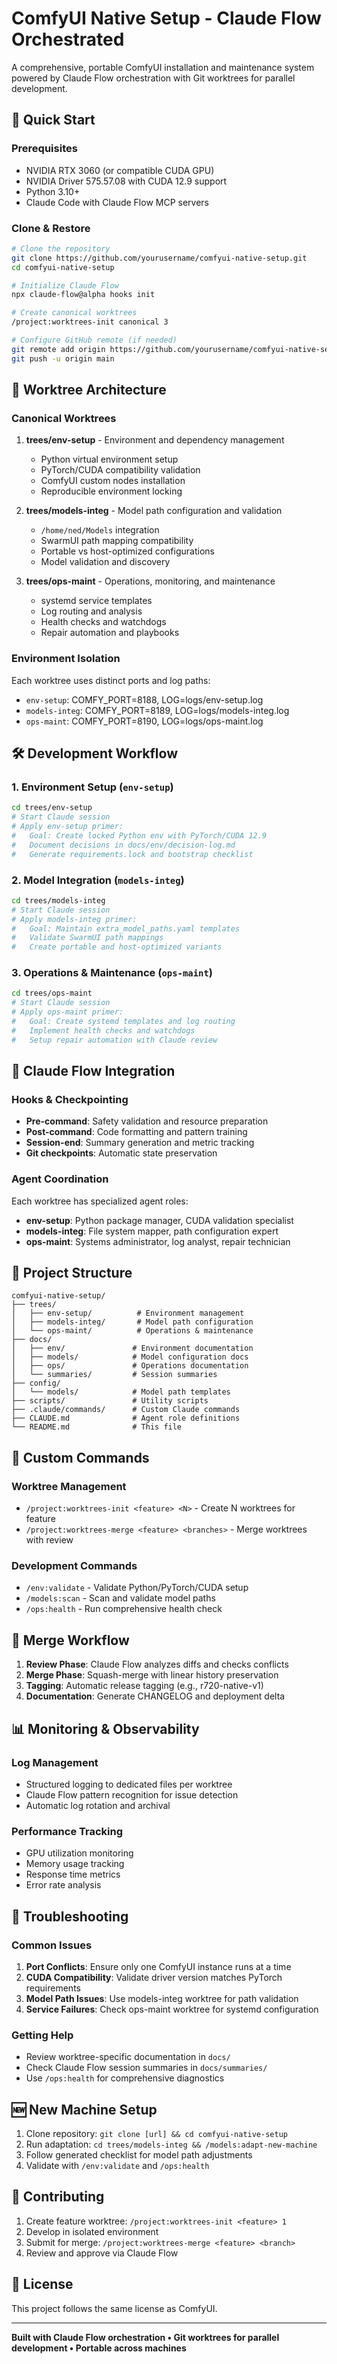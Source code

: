 # ComfyUI Native Setup - Claude Flow Orchestrated

A comprehensive, portable ComfyUI installation and maintenance system powered by Claude Flow orchestration with Git worktrees for parallel development.

## 🚀 Quick Start

### Prerequisites
- NVIDIA RTX 3060 (or compatible CUDA GPU)
- NVIDIA Driver 575.57.08 with CUDA 12.9 support
- Python 3.10+
- Claude Code with Claude Flow MCP servers

### Clone & Restore
```bash
# Clone the repository
git clone https://github.com/yourusername/comfyui-native-setup.git
cd comfyui-native-setup

# Initialize Claude Flow
npx claude-flow@alpha hooks init

# Create canonical worktrees
/project:worktrees-init canonical 3

# Configure GitHub remote (if needed)
git remote add origin https://github.com/yourusername/comfyui-native-setup.git
git push -u origin main
```

## 🌳 Worktree Architecture

### Canonical Worktrees
1. **trees/env-setup** - Environment and dependency management
   - Python virtual environment setup
   - PyTorch/CUDA compatibility validation
   - ComfyUI custom nodes installation
   - Reproducible environment locking

2. **trees/models-integ** - Model path configuration and validation
   - `/home/ned/Models` integration
   - SwarmUI path mapping compatibility
   - Portable vs host-optimized configurations
   - Model validation and discovery

3. **trees/ops-maint** - Operations, monitoring, and maintenance
   - systemd service templates
   - Log routing and analysis
   - Health checks and watchdogs
   - Repair automation and playbooks

### Environment Isolation
Each worktree uses distinct ports and log paths:
- `env-setup`: COMFY_PORT=8188, LOG=logs/env-setup.log
- `models-integ`: COMFY_PORT=8189, LOG=logs/models-integ.log
- `ops-maint`: COMFY_PORT=8190, LOG=logs/ops-maint.log

## 🛠️ Development Workflow

### 1. Environment Setup (`env-setup`)
```bash
cd trees/env-setup
# Start Claude session
# Apply env-setup primer:
#   Goal: Create locked Python env with PyTorch/CUDA 12.9
#   Document decisions in docs/env/decision-log.md
#   Generate requirements.lock and bootstrap checklist
```

### 2. Model Integration (`models-integ`)
```bash
cd trees/models-integ
# Start Claude session
# Apply models-integ primer:
#   Goal: Maintain extra_model_paths.yaml templates
#   Validate SwarmUI path mappings
#   Create portable and host-optimized variants
```

### 3. Operations & Maintenance (`ops-maint`)
```bash
cd trees/ops-maint
# Start Claude session
# Apply ops-maint primer:
#   Goal: Create systemd templates and log routing
#   Implement health checks and watchdogs
#   Setup repair automation with Claude review
```

## 🤖 Claude Flow Integration

### Hooks & Checkpointing
- **Pre-command**: Safety validation and resource preparation
- **Post-command**: Code formatting and pattern training
- **Session-end**: Summary generation and metric tracking
- **Git checkpoints**: Automatic state preservation

### Agent Coordination
Each worktree has specialized agent roles:
- **env-setup**: Python package manager, CUDA validation specialist
- **models-integ**: File system mapper, path configuration expert
- **ops-maint**: Systems administrator, log analyst, repair technician

## 📁 Project Structure

```
comfyui-native-setup/
├── trees/
│   ├── env-setup/          # Environment management
│   ├── models-integ/       # Model path configuration
│   └── ops-maint/          # Operations & maintenance
├── docs/
│   ├── env/               # Environment documentation
│   ├── models/            # Model configuration docs
│   ├── ops/               # Operations documentation
│   └── summaries/         # Session summaries
├── config/
│   └── models/            # Model path templates
├── scripts/               # Utility scripts
├── .claude/commands/      # Custom Claude commands
├── CLAUDE.md              # Agent role definitions
└── README.md              # This file
```

## 🔧 Custom Commands

### Worktree Management
- `/project:worktrees-init <feature> <N>` - Create N worktrees for feature
- `/project:worktrees-merge <feature> <branches>` - Merge worktrees with review

### Development Commands
- `/env:validate` - Validate Python/PyTorch/CUDA setup
- `/models:scan` - Scan and validate model paths
- `/ops:health` - Run comprehensive health check

## 🔄 Merge Workflow

1. **Review Phase**: Claude Flow analyzes diffs and checks conflicts
2. **Merge Phase**: Squash-merge with linear history preservation
3. **Tagging**: Automatic release tagging (e.g., r720-native-v1)
4. **Documentation**: Generate CHANGELOG and deployment delta

## 📊 Monitoring & Observability

### Log Management
- Structured logging to dedicated files per worktree
- Claude Flow pattern recognition for issue detection
- Automatic log rotation and archival

### Performance Tracking
- GPU utilization monitoring
- Memory usage tracking
- Response time metrics
- Error rate analysis

## 🚨 Troubleshooting

### Common Issues
1. **Port Conflicts**: Ensure only one ComfyUI instance runs at a time
2. **CUDA Compatibility**: Validate driver version matches PyTorch requirements
3. **Model Path Issues**: Use models-integ worktree for path validation
4. **Service Failures**: Check ops-maint worktree for systemd configuration

### Getting Help
- Review worktree-specific documentation in `docs/`
- Check Claude Flow session summaries in `docs/summaries/`
- Use `/ops:health` for comprehensive diagnostics

## 🆕 New Machine Setup

1. Clone repository: `git clone [url] && cd comfyui-native-setup`
2. Run adaptation: `cd trees/models-integ && /models:adapt-new-machine`
3. Follow generated checklist for model path adjustments
4. Validate with `/env:validate` and `/ops:health`

## 🤝 Contributing

1. Create feature worktree: `/project:worktrees-init <feature> 1`
2. Develop in isolated environment
3. Submit for merge: `/project:worktrees-merge <feature> <branch>`
4. Review and approve via Claude Flow

## 📄 License

This project follows the same license as ComfyUI.

---

**Built with Claude Flow orchestration • Git worktrees for parallel development • Portable across machines**